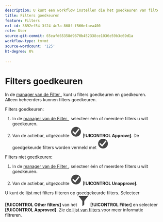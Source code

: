 ```yaml
---
description: U kunt een workflow instellen die het goedkeuren van filters voor verschillende toepassingsniveaus, voor specifieke afdelingen of groepen en consistent met het rapportagebeleid omvat.
title: Filters goedkeuren
feature: Filters
exl-id: 3892ef54-3f24-4c7a-868f-f566efaea400
role: User
source-git-commit: 65eafd65358d9370b452338ce1036e59b3c69d1a
workflow-type: tm+mt
source-wordcount: '125'
ht-degree: 0%

---
```


# Filters goedkeuren

In de [ manager van de Filter ](manage-filters.md), kunt u filters goedkeuren en goedkeuren. Alleen beheerders kunnen filters goedkeuren.

Filters goedkeuren:

1. In de [ manager van de Filter ](manage-filters.md), selecteer één of meerdere filters u wilt goedkeuren.
1. Van de actiebar, uitgezochte ![ CheckmarkCircle ](/help/assets/icons/CheckmarkCircle.svg) **[!UICONTROL Approve]**. De goedgekeurde filters worden vermeld met ![ CheckmarkCircle ](/help/assets/icons/CheckmarkCircle.svg)

Filters niet goedkeuren:

1. In de [ manager van de Filter ](manage-filters.md), selecteer één of meerdere filters u wilt goedkeuren.
1. Van de actiebar, uitgezochte ![ CheckmarkCircle ](/help/assets/icons/CheckmarkCircle.svg) **[!UICONTROL Unapprove]**.


U kunt de lijst met filters filteren op goedgekeurde filters. Selecteer **[!UICONTROL Other filters]** van het ![ paneel van de Filter ](/help/assets/icons/Filter.svg) **[!UICONTROL Filter]** en selecteer **[!UICONTROL Approved]**. Zie [ de lijst van filters ](/help/components/filters/filters-filter.md) voor meer informatie filtreren.
